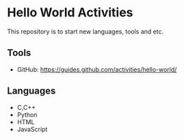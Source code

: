 # Hello World Activities
This repository is to start new languages, tools and etc.

## Tools
- GitHub: https://guides.github.com/activities/hello-world/

## Languages
- C,C++
- Python
- HTML
- JavaScript
